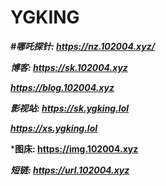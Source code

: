 # YGKING
***#哪吒探针: https://nz.102004.xyz/***


***博客: https://sk.102004.xyz***


***https://blog.102004.xyz***


***影视站: https://sk.ygking.lol***


***https://xs.ygking.lol***



***图床: https://img.102004.xyz**


***短链: https://url.102004.xyz***
